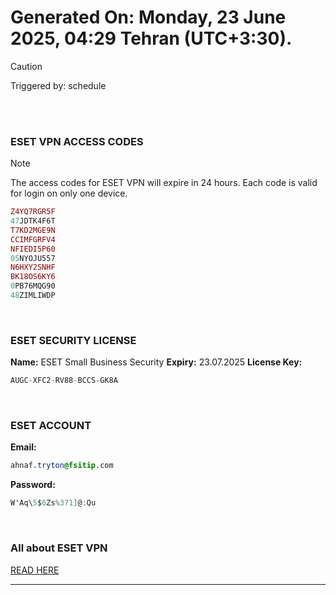 # Generated On: Monday, 23 June 2025, 04:29 Tehran (UTC+3:30).

> [!CAUTION]
> Triggered by: schedule

<br><br>

### ESET VPN ACCESS CODES

> [!NOTE]
> The access codes for ESET VPN will expire in 24 hours.
> Each code is valid for login on only one device.

```ruby
Z4YQ7RGR5F
47JDTK4F6T
T7KD2MGE9N
CCIMFGRFV4
NFIEDI5P60
05NYOJU557
N6HXY2SNHF
BK18OS6KY6
0PB76MQG90
48ZIMLIWDP
```

<br>

### ESET SECURITY LICENSE

**Name:** ESET Small Business Security
**Expiry:** 23.07.2025
**License Key:**

```POV-Ray SDL
AUGC-XFC2-RV88-BCCS-GK8A
```

<br>

### ESET ACCOUNT

**Email:**

```CSS
ahnaf.tryton@fsitip.com
```

**Password:**

```POV-Ray SDL
W'Aq\5$6Zs%3?1]@:Qu
```

<br>

### All about ESET VPN

[READ HERE](https://t.me/F_NiREvil/2113)

---

<br><br>

